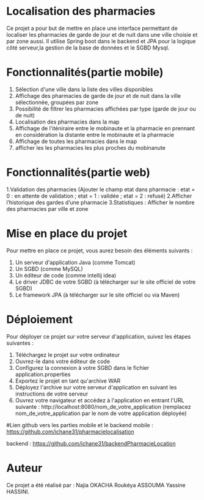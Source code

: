 # Localisation des pharmacies
Ce projet a pour but de mettre en place une interface permettant de localiser les pharmacies de garde de jour et de nuit dans une ville choisie et par zone aussi. Il utilise Spring boot dans le backend et JPA pour la logique côté serveur,la gestion de la base de données et le SGBD Mysql.

# Fonctionnalités(partie mobile)
1. Sélection d'une ville dans la liste des villes disponibles
2. Affichage des pharmacies de garde de jour et de nuit dans la ville sélectionnée, groupées par zone
3. Possibilité de filtrer les pharmacies affichées par type (garde de jour ou de nuit)
4. Localisation des pharmacies dans la map
5. Affichage de l'iténiraire entre le mobinaute et la pharmacie en prennant en considération la distante entre le mobinaute et la pharmacie
6. Affichage de toutes les pharmacies dans le map 
7. afficher les les pharmacies les plus proches du mobinanute

# Fonctionnalités(partie web)
1.Validation des pharmacies (Ajouter le champ etat dans pharmacie : etat = 0 : en attente de validation ; etat = 1 : validée ; etat = 2 : refusé)
2.Afficher l’historique des gardes d’une pharmacie
3.Statistiques : Afficher le nombre des pharmacies par ville et zone


# Mise en place du projet
Pour mettre en place ce projet, vous aurez besoin des éléments suivants :

1. Un serveur d'application Java (comme Tomcat)
2. Un SGBD (comme MySQL)
3. Un éditeur de code (comme intellij idea)
4. Le driver JDBC de votre SGBD (à télécharger sur le site officiel de votre SGBD)
5. Le framework JPA (à télécharger sur le site officiel ou via Maven)
# Déploiement
Pour déployer ce projet sur votre serveur d'application, suivez les étapes suivantes :

1. Téléchargez le projet sur votre ordinateur
2. Ouvrez-le dans votre éditeur de code
3. Configurez la connexion à votre SGBD dans le fichier application.properties
4. Exportez le projet en tant qu'archive WAR
5. Déployez l'archive sur votre serveur d'application en suivant les instructions de votre serveur
6. Ouvrez votre navigateur et accédez à l'application en entrant l'URL suivante : http://localhost:8080/nom_de_votre_application (remplacez nom_de_votre_application par le nom de votre application déployée)

#Lien github vers les parties mobile et le backend
mobile : https://github.com/ichane31/pharmacielocalisation

backend : https://github.com/ichane31/backendPharmacieLocation

# Auteur
Ce projet a été réalisé par :
  Najia OKACHA
  Roukéya ASSOUMA
  Yassine HASSINI.

